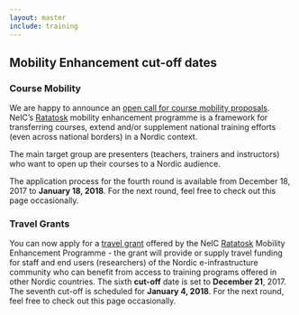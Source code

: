 ```yaml
---
layout: master
include: training
---
```


## Mobility Enhancement cut-off dates

### Course Mobility
We are happy to announce an [open call for course mobility proposals](/training/course-mobility). NeIC’s [Ratatosk](/ratatosk) mobility enhancement programme is a framework for transferring courses, extend and/or supplement national training efforts (even across national borders) in a Nordic context.

The main target group are presenters (teachers, trainers and instructors) who want to open up their courses to a Nordic audience.

The application process for the fourth round is available from December 18, 2017 to **January 18, 2018**. For the next round, feel free to check out this page occasionally.


### Travel Grants
You can now apply for a [travel grant](/training/travel-grant) offered by the NeIC [Ratatosk](/ratatosk) Mobility Enhancement Programme - the grant will provide or supply travel funding for staff and end users (researchers) of the Nordic e-infrastructure community who can benefit from access to training programs offered in other Nordic countries.
The sixth **cut-off** date is set to **December 21**, 2017. The seventh cut-off is scheduled for **January 4, 2018**. For the next round, feel free to check out this page occasionally.

